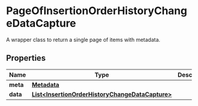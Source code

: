 

# PageOfInsertionOrderHistoryChangeDataCapture

A wrapper class to return a single page of items with metadata.

## Properties

| Name | Type | Description | Notes |
|------------ | ------------- | ------------- | -------------|
|**meta** | [**Metadata**](Metadata.md) |  |  |
|**data** | [**List&lt;InsertionOrderHistoryChangeDataCapture&gt;**](InsertionOrderHistoryChangeDataCapture.md) |  |  |



